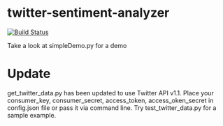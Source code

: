 twitter-sentiment-analyzer
==========================
[![Build Status](https://travis-ci.org/bossiernesto/twitter-sentiment-analyzer.svg)](https://travis-ci.org/bossiernesto/twitter-sentiment-analyzer)

<p> Take a look at simpleDemo.py for a demo </p>

Update
======
get_twitter_data.py has been updated to use Twitter API v1.1. Place your consumer_key, consumer_secret, access_token, access_oken_secret in config.json file or pass it via command line. Try test_twitter_data.py for a sample example.
